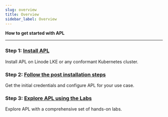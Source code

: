 ```yaml
---
slug: overview
title: Overview
sidebar_label: Overview
---
```


**How to get started with APL**

---

### Step 1: [Install APL](installation/overview.md)
Install APL on Linode LKE or any conformant Kubernetes cluster.

### Step 2: [Follow the post installation steps ](installation/post-install-steps.md)
Get the initial credentials and configure APL for your use case.

### Step 3: [Explore APL using the Labs](labs/labs-overview.md)
Explore APL with a comprehensive set of hands-on labs.